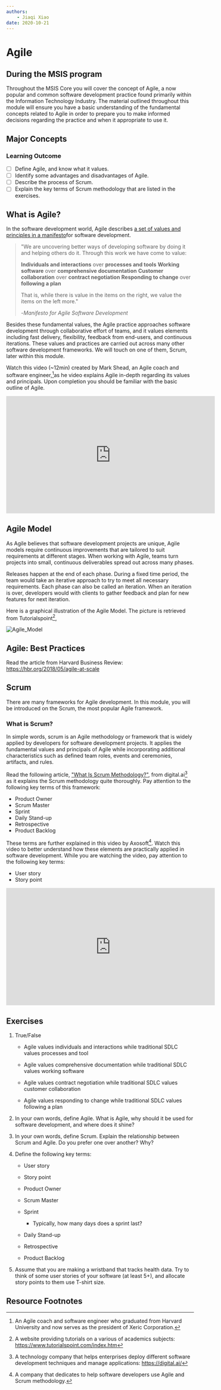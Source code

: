 ```yaml
---
authors:
    - Jiaqi Xiao
date: 2020-10-21
---
```


# Agile

## During the MSIS program

Throughout the MSIS Core you will cover the concept of Agile, a now popular and common software development practice found primarily within the Information Technology Industry. The material outlined throughout this module will ensure you have a basic understanding of the fundamental concepts related to Agile in order to prepare you to make informed decisions regarding the practice and when it appropriate to use it.

## Major Concepts

### Learning Outcome

- [ ] Define Agile, and know what it values.
- [ ] Identify some advantages and disadvantages of Agile.
- [ ] Describe the process of Scrum.
- [ ] Explain the key terms of Scrum methodology that are listed in the exercises.

## What is Agile?

In the software development world, Agile describes [a set of values and principles in a manifesto]( http://agilemanifesto.org/)for software development.

> "We are uncovering better ways of developing
> software by doing it and helping others do it.
> Through this work we have come to value:
>
> **Individuals and interactions** over **processes and tools**
> **Working software** over **comprehensive documentation**
> **Customer collaboration** over **contract negotiation**
> **Responding to change** over **following a plan**
>
> That is, while there is value in the items on
> the right, we value the items on the left more."
>
> -*Manifesto for Agile Software Development*

Besides these fundamental values, the Agile practice approaches software development through collaborative effort of teams, and it values elements including fast delivery, flexibility, feedback from end-users, and continuous iterations.  These values and practices are carried out across many other software development frameworks. We will touch on one of them, Scrum, later within this module.

Watch this video (~12min) created by Mark Shead, an Agile coach and software engineer,[^1]as he video explains Agile in-depth regarding its values and principals. Upon completion you should be familiar with the basic outline of Agile.

<iframe width="560" height="315" src="https://www.youtube.com/embed/Z9QbYZh1YXY" frameborder="0" allow="accelerometer; autoplay; clipboard-write; encrypted-media; gyroscope; picture-in-picture" allowfullscreen></iframe>

## Agile Model

As Agile believes that software development projects are unique, Agile models require continuous improvements that are tailored to suit requirements at different stages. When working with Agile, teams turn projects into small, continuous deliverables spread out across many phases.

Releases happen at the end of each phase. During a fixed time period, the team would take an iterative approach to try to meet all necessary requirements. Each phase can also be called an iteration. When an iteration is over, developers would with clients to gather feedback and plan for new features for next iteration.

Here is a graphical illustration of the Agile Model. The picture is retrieved from Tutorialspoint[^2],

![Agile_Model](/images/Agile_Model.PNG)

## Agile: Best Practices

Read the article from Harvard Business Review: https://hbr.org/2018/05/agile-at-scale

## Scrum

There are many frameworks for Agile development. In this module, you will be introduced on the Scrum, the most popular Agile framework.

### What is Scrum?

In simple words, scrum is an Agile methodology or framework that is widely applied by developers for software development projects. It applies the fundamental values and principals of Agile while incorporating additional characteristics such as defined team roles, events and ceremonies, artifacts, and rules.

Read the following article, ["What Is Scrum Methodology?"](https://digital.ai/resources/agile-101/what-is-scrum), from digital.ai[^3] as it explains the Scrum methodology quite thoroughly. Pay attention to the following key terms of this framework:

- Product Owner
- Scrum Master
- Sprint
- Daily Stand-up
- Retrospective
- Product Backlog

These terms are further explained in this video by Axosoft[^4]. Watch this video to better understand how these elements are practically applied in software development. While you are watching the video, pay attention to the following key terms:

- User story
- Story point

<iframe width="560" height="315" src="https://www.youtube.com/embed/XU0llRltyFM" frameborder="0" allow="accelerometer; autoplay; clipboard-write; encrypted-media; gyroscope; picture-in-picture" allowfullscreen></iframe>



## Exercises

1. True/False

    - Agile values individuals and interactions while traditional SDLC values processes and tool
    - Agile values comprehensive documentation while traditional SDLC values working software

    - Agile values contract negotiation while traditional SDLC values customer collaboration

    - Agile values responding to change while traditional SDLC values following a plan





2. In your own words, define Agile. What is Agile, why should it be used for software development, and where does it shine?



3. In your own words, define Scrum. Explain the relationship between Scrum and Agile. Do you prefer one over another? Why?



4. Define the following key terms:

    - User story

    - Story point

    - Product Owner

    - Scrum Master

    - Sprint

      - Typically, how many days does a sprint last?

    - Daily Stand-up

    - Retrospective

    - Product Backlog





5. Assume that you are making a wristband that tracks health data. Try to think of some user stories of your software (at least 5+), and allocate story points to them use T-shirt size.



## Resource Footnotes

[^1]:An Agile coach and software engineer who graduated from Harvard University and now serves as the president of Xeric Corporation.
[^2]:A website providing tutorials on a various of academics subjects: https://www.tutorialspoint.com/index.htm
[^3]: A technology company that helps enterprises deploy different software development techniques and manage applications: https://digital.ai/
[^4]: A company that dedicates to help software developers use Agile and Scrum methodology.
